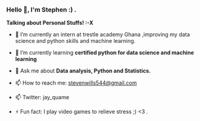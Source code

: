 ### Hello 👋, I'm Stephen :) .


**Talking about Personal Stuffs! :-X**


- 🔭 I’m currently an intern at trestle academy Ghana ,improving my data science and python skills and machine learning.

- 🌱 I’m currently learning **certified python for data science and machine learning**

- 💬 Ask me about **Data analysis, Python and Statistics.**

- 📫 How to reach me: stevenwills544@gmail.com

- 📫 Twitter: jay_quame

- ⚡ Fun fact: I play video games to relieve stress ;) <3 .
</br>

<br></br>

